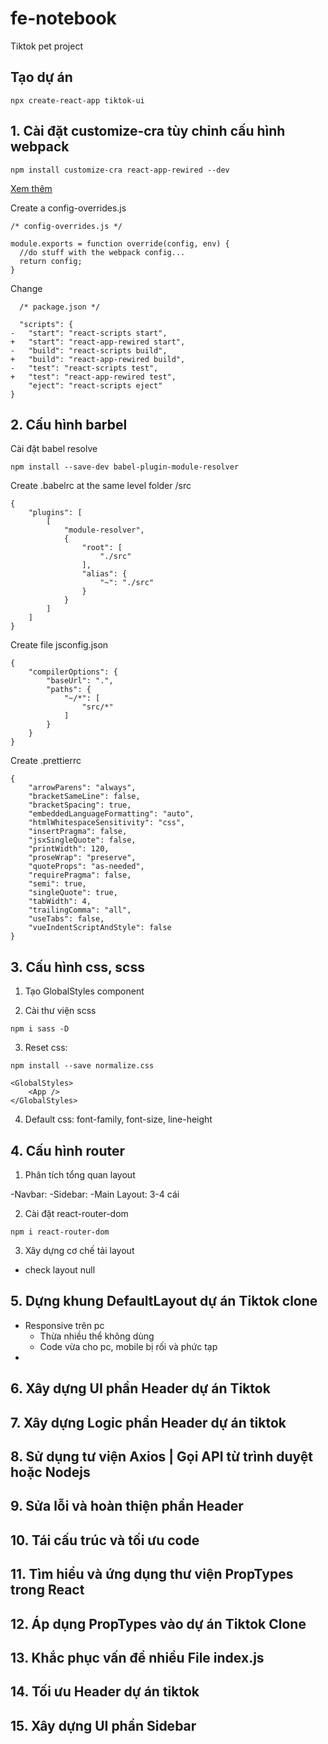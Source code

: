 # fe-notebook

Tiktok pet project

## Tạo dự án

```
npx create-react-app tiktok-ui
```

## 1. Cài đặt customize-cra tùy chỉnh cấu hình webpack

```
npm install customize-cra react-app-rewired --dev
```

[Xem thêm](https://github.com/arackaf/customize-cra)

Create a config-overrides.js

```
/* config-overrides.js */

module.exports = function override(config, env) {
  //do stuff with the webpack config...
  return config;
}
```

Change

```
  /* package.json */

  "scripts": {
-   "start": "react-scripts start",
+   "start": "react-app-rewired start",
-   "build": "react-scripts build",
+   "build": "react-app-rewired build",
-   "test": "react-scripts test",
+   "test": "react-app-rewired test",
    "eject": "react-scripts eject"
}
```

## 2. Cấu hình barbel

Cài đặt babel resolve

```
npm install --save-dev babel-plugin-module-resolver
```

Create .babelrc at the same level folder /src

```
{
    "plugins": [
        [
            "module-resolver",
            {
                "root": [
                    "./src"
                ],
                "alias": {
                    "~": "./src"
                }
            }
        ]
    ]
}
```

Create file jsconfig.json

```
{
    "compilerOptions": {
        "baseUrl": ".",
        "paths": {
            "~/*": [
                "src/*"
            ]
        }
    }
}
```

Create .prettierrc

```
{
    "arrowParens": "always",
    "bracketSameLine": false,
    "bracketSpacing": true,
    "embeddedLanguageFormatting": "auto",
    "htmlWhitespaceSensitivity": "css",
    "insertPragma": false,
    "jsxSingleQuote": false,
    "printWidth": 120,
    "proseWrap": "preserve",
    "quoteProps": "as-needed",
    "requirePragma": false,
    "semi": true,
    "singleQuote": true,
    "tabWidth": 4,
    "trailingComma": "all",
    "useTabs": false,
    "vueIndentScriptAndStyle": false
}
```

## 3. Cấu hình css, scss

1. Tạo GlobalStyles component

2. Cài thư viện scss

```
npm i sass -D
```

3. Reset css:

```
npm install --save normalize.css
```

```
<GlobalStyles>
    <App />
</GlobalStyles>
```

4. Default css: font-family, font-size, line-height

## 4. Cấu hình router

1. Phân tích tổng quan layout

-Navbar:
-Sidebar:
-Main Layout: 3-4 cái

2. Cài đặt react-router-dom

```
npm i react-router-dom
```

3. Xây dựng cơ chế tải layout

-   check layout null

## 5. Dựng khung DefaultLayout dự án Tiktok clone

-   Responsive trên pc
    -   Thừa nhiều thể không dùng
    -   Code vừa cho pc, mobile bị rối và phức tạp
-

## 6. Xây dựng UI phần Header dự án Tiktok

## 7. Xây dựng Logic phần Header dự án tiktok

## 8. Sử dụng tư viện Axios | Gọi API từ trình duyệt hoặc Nodejs

## 9. Sửa lỗi và hoàn thiện phần Header

## 10. Tái cấu trúc và tối ưu code

## 11. Tìm hiểu và ứng dụng thư viện PropTypes trong React

## 12. Áp dụng PropTypes vào dự án Tiktok Clone

## 13. Khắc phục vấn đề nhiều File index.js

## 14. Tối ưu Header dự án tiktok

## 15. Xây dựng UI phần Sidebar
